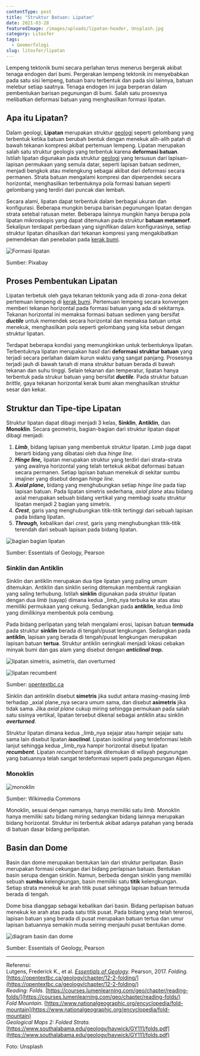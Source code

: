 ```yaml
---
contentType: post
title: "Struktur Batuan: Lipatan"
date: 2021-03-28
featuredImage: /images/uploads/lipatan-header, Unsplash.jpg
category: Litosfer
tags:
  - Geomorfologi
slug: litosfer/lipatan
---
```


Lempeng tektonik bumi secara perlahan terus menerus bergerak akibat tenaga endogen dari bumi. Pergerakan lempeng tektonik ini menyebabkan pada satu sisi lempeng, batuan baru terbentuk dan pada sisi lainnya, batuan melebur setiap saatnya. Tenaga endogen ini juga berperan dalam pembentukan barisan pegunungan di bumi. Salah satu prosesnya melibatkan deformasi batuan yang menghasilkan formasi lipatan.

## Apa itu Lipatan?

Dalam geologi, **Lipatan** merupakan struktur [geologi](https://supergeografi.com/litosfer/geologi/) seperti gelombang yang terbentuk ketika batuan berubah bentuk dengan menekuk alih-alih patah di bawah tekanan kompresi akibat pertemuan lempeng. Lipatan merupakan salah satu struktur geologis yang terbentuk karena **deformasi batuan**. Istilah lipatan digunakan pada struktur [geologi](https://supergeografi.com/litosfer/geologi/) yang tersusun dari lapisan-lapisan permukaan yang semula datar, seperti lapisan batuan sedimen, menjadi bengkok atau melengkung sebagai akibat dari deformasi secara permanen. Strata batuan mengalami kompresi dan diperpendek secara horizontal, menghasilkan terbentuknya pola formasi batuan seperti gelombang yang terdiri dari puncak dan lembah.

Secara alami, lipatan dapat terbentuk dalam berbagai ukuran dan konfigurasi. Beberapa mungkin berupa barisan pegunungan lipatan dengan strata setebal ratusan meter. Beberapa lainnya mungkin hanya berupa pola lipatan mikroskopis yang dapat ditemukan pada struktur **batuan metamorf**. Sekalipun terdapat perbedaan yang signifikan dalam konfigurasinya, setiap struktur lipatan dihasilkan dari tekanan kompresi yang mengakibatkan pemendekan dan penebalan pada [kerak bumi](https://supergeografi.com/litosfer/struktur-lapisan-bumi/#Kerak_Bumi).

![Formasi lipatan](images/uploads/lipatan-strata-lipatan-Pixabay-1024x578.jpg)

Sumber: Pixabay

## Proses Pembentukan Lipatan

Lipatan terbetuk oleh gaya tekanan tektonik yang ada di zona-zona dekat pertemuan lempeng di [kerak bumi](https://supergeografi.com/litosfer/struktur-lapisan-bumi/#Kerak_Bumi). Pertemuan lempeng secara konvergen memberi tekanan horizontal pada formasi batuan yang ada di sekitarnya. Tekanan horizontal ini memaksa formasi batuan sedimen yang bersifat **_ductile_** untuk memendek secara horizontal dan memaksa batuan untuk menekuk, menghasilkan pola seperti gelombang yang kita sebut dengan struktur lipatan.

Terdapat beberapa kondisi yang memungkinkan untuk terbentuknya lipatan. Terbentuknya lipatan merupakan hasil dari **deformasi struktur batuan** yang terjadi secara perlahan dalam kurun waktu yang sangat panjang. Prosesnya terjadi jauh di bawah tanah di mana struktur batuan berada di bawah tekanan dan suhu tinggi. Selain tekanan dan temperatur, lipatan hanya terbentuk pada strukur batuan yang bersifat _**ductile**._ Pada struktur batuan _brittle,_ gaya tekanan horizontal kerak bumi akan menghasilkan struktur sesar dan kekar.

## Struktur dan Tipe-tipe Lipatan

Struktur lipatan dapat dibagi menjadi 3 kelas, **Sinklin**, **Antiklin**, dan **Monoklin**. Secara geometris, bagian-bagian dari struktur lipatan dapat dibagi menjadi:

1. **_Limb_**, bidang lapisan yang membentuk struktur lipatan. _Limb_ juga dapat berarti bidang yang dibatasi oleh dua _hinge line._
2. **_Hinge line,_** lipatan merupakan struktur yang terdiri dari strata-strata yang awalnya horizontal yang telah tertekuk akibat deformasi batuan secara permanen. Setiap lapisan batuan menekuk di sekitar sumbu imajiner yang disebut dengan _hinge line._
3. **_Axial plane_,** bidang yang menghubungkan setiap _hinge line_ pada tiap lapisan batuan. Pada lipatan simetris sederhana, _axial plane_ atau bidang axial merupakan sebuah bidang vertikal yang membagi suatu struktur lipatan menjadi 2 bagian yang simetris.
4. **_Crest_**, garis yang menghubungkan titik-titik tertinggi dari sebuah lapisan pada bidang lipatan.
5. **_Through,_** kebalikan dari _crest,_ garis yang menghubungkan titik-titik terendah dari sebuah lapisan pada bidang lipatan.

![bagian bagian lipatan](images/uploads/lipatan-bagian-bagian-lipatan-Essential-of-Geology-Pearson.png)

Sumber: Essentials of Geology, Pearson

### Sinklin dan Antiklin

Sinklin dan antiklin merupakan dua tipe lipatan yang paling umum ditemukan. Antiklin dan sinklin sering ditemukan membentuk rangkaian yang saling terhubung. Istilah **sinklin** digunakan pada struktur lipatan dengan dua _limb_ (sayap) dimana kedua _limb_nya terbuka ke atas atau memiliki permukaan yang cekung. Sedangkan pada **antiklin**, kedua _limb_ yang dimilikinya membentuk pola cembung.

Pada bidang perlipatan yang telah mengalami erosi, lapisan batuan **termuda** pada struktur **sinklin** berada di tengah/pusat lengkungan. Sedangkan pada **antiklin**, lapisan yang berada di tengah/pusat lengkungan merupakan lapisan batuan **tertua**. Struktur antiklin seringkali menjadi lokasi cebakan minyak bumi dan gas alam yang disebut dengan **_anticlinal trap._**

![lipatan simetris, asimetris, dan overturned](images/uploads/lipatan-tipetipe-fold-opentextbc.ca_-1024x268.png)

![lipatan recumbent](images/uploads/lipatan-recumbent-fold-opentextbc.ca_.png)

Sumber: [opentextbc.ca](http://opentextbc.ca/)

Sinklin dan antinklin disebut **simetris** jika sudut antara masing-masing _limb_ terhadap _axial plane_nya secara umum sama, dan disebut **asimetris** jika tidak sama. Jika _axial plane_ cukup miring sehingga permukaan pada salah satu sisinya vertikal, lipatan tersebut dikenal sebagai antiklin atau sinklin **_overturned_**.

Struktur lipatan dimana kedua _limb_nya sejajar atau hampir sejajar satu sama lain disebut lipatan **_isoclinal_**. Lipatan isoklinal yang terdeformasi lebih lanjut sehingga kedua _limb_nya hampir horizontal disebut lipatan **_recumbent_**. Lipatan _recumbent_ banyak ditemukan di wilayah pegunungan yang batuannya telah sangat terdeformasi seperti pada pegunungan Alpen.

### Monoklin

![monoklin](images/uploads/lipatan-monoklin-Wikimedia-Commons.png)

Sumber: Wikimedia Commons

Monoklin, sesuai dengan namanya, hanya memiliki satu _limb._ Monoklin hanya memiliki satu bidang miring sedangkan bidang lainnya merupakan bidang horizontal. Struktur ini terbentuk akibat adanya patahan yang berada di batuan dasar bidang perlipatan.

## Basin dan Dome

Basin dan dome merupakan bentukan lain dari struktur perlipatan. Basin merupakan formasi cekungan dari bidang perlapisan batuan. Bentukan basin serupa dengan sinklin. Namun, berbeda dengan sinklin yang memiliki sebuah **sumbu** kelengkungan, basin memiliki satu **titik** kelengkungan. Setiap strata menekuk ke arah titik pusat sehingga lapisan batuan termuda berada di tengah.

Dome bisa dianggap sebagai kebalikan dari basin. Bidang perlapisan batuan menekuk ke arah atas pada satu titik pusat. Pada bidang yang telah tererosi, lapisan batuan yang berada di pusat merupakan batuan tertua dan umur lapisan batuannya semakin muda seiring menjauhi pusat bentukan dome.

![diagram basin dan dome](images/uploads/lipatan-dome-dan-basin-Essential-of-Geology-Pearson.png)

Sumber: Essentials of Geology, Pearson

* * *

Referensi:  
Lutgens, Frederick K., et al. _[Essentials of Geology](https://amzn.to/33LIzLZ)_. Pearson, 2017. 
_Folding._ [https://opentextbc.ca/geology/chapter/12-2-folding/](https://opentextbc.ca/geology/chapter/12-2-folding/)  
_Reading: Folds._ [https://courses.lumenlearning.com/geo/chapter/reading-folds/](https://courses.lumenlearning.com/geo/chapter/reading-folds/)  
_Fold Mountain._ [https://www.nationalgeographic.org/encyclopedia/fold-mountain](https://www.nationalgeographic.org/encyclopedia/fold-mountain)  
_Geological Maps 2: Folded Strata._ [https://www.southalabama.edu/geology/haywick/GY111/folds.pdf](https://www.southalabama.edu/geology/haywick/GY111/folds.pdf)

Foto: Unsplash
